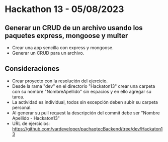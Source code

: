 # Hackathon 13 - 05/08/2023

## Generar un CRUD de un archivo usando los paquetes express, mongoose y multer

- Crear una app sencilla con express y mongoose.
- Generar un CRUD para un archivo.

## Consideraciones

- Crear proyecto con la resolución del ejercicio.
- Desde la rama "dev" en el directorio "Hackaton13" crear una carpeta con su nombre "NombreApellido" sin espacios y en ello agregar su tarea.
- La actividad es individual, todos sin excepción deben subir su carpeta personal.
- Al generar su pull request la descripción del commit debe ser "Nombre Apellido - Hackaton13"
- URL de ejercicios: https://github.com/vardeveloper/pachaqtecBackend/tree/dev/Hackaton13
